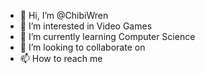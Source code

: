 - 👋 Hi, I’m @ChibiWren
- 👀 I’m interested in Video Games
- 🌱 I’m currently learning Computer Science
- 💞️ I’m looking to collaborate on 
- 📫 How to reach me 

<!---
ChibiWren/ChibiWren is a ✨ special ✨ repository because its `README.md` (this file) appears on your GitHub profile.
You can click the Preview link to take a look at your changes.
--->
